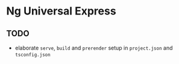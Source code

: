 # Ng Universal Express

## TODO

- elaborate `serve`, `build` and `prerender` setup in `project.json` and `tsconfig.json`
